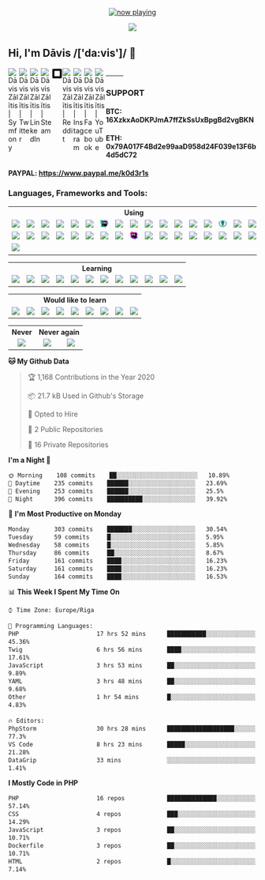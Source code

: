 <p align="center">
  <a href="https://last.fm/user/k0d3r1s" target="_blank"><img src="https://spotify.source.lv/view?uid=9d2gn8vajmgxg5vb7ow13d730&cover_image=false" alt="now playing"></a>
</p>

<p align="center">
  <img src="https://avatars0.githubusercontent.com/u/44346553?s=84&v=4"><br>
</p>

## Hi, I'm Dāvis /['da:vis']/ 👋

<a href="https://connect.symfony.com/profile/k0d3r1s">
  <img align="left" alt="Dāvis Zālītis | Symfony" width="22px" src="https://cdn.jsdelivr.net/npm/simple-icons@v3/icons/symfony.svg" />
</a>
<a href="https://twitter.com/k0d3r1s">
  <img align="left" alt="Dāvis Zālītis | Twitter" width="22px" src="https://cdn.jsdelivr.net/npm/simple-icons@v3/icons/twitter.svg" />
</a>
<a href="https://www.linkedin.com/in/davis-zalitis">
  <img align="left" alt="Dāvis Zālītis | LinkedIn" width="22px" src="https://cdn.jsdelivr.net/npm/simple-icons@v3/icons/linkedin.svg" />
</a>
<a href="https://steamcommunity.com/id/ozo2003">
  <img align="left" alt="Dāvis Zālītis | Steam" width="22px" src="https://cdn.jsdelivr.net/npm/simple-icons@v3/icons/steam.svg" />
</a>
<a href="https://www.steamgifts.com/user/ozo2003">
  <img align="left" alt="Dāvis Zālītis | SteamGifts" width="22px" src="https://raw.githubusercontent.com/k0d3r1s/k0d3r1s/master/assets/images/steamgifts.svg" />
</a>
<a href="https://www.reddit.com/user/k0d3r1s">
  <img align="left" alt="Dāvis Zālītis | Reddit" width="22px" src="https://cdn.jsdelivr.net/npm/simple-icons@v3/icons/reddit.svg" />
</a>
<a href="https://www.instagram.com/asatrunord">
  <img align="left" alt="Dāvis Zālītis | Instagram" width="22px" src="https://cdn.jsdelivr.net/npm/simple-icons@v3/icons/instagram.svg" />
</a>
<a href="https://www.facebook.com/davis.zalitis">
  <img align="left" alt="Dāvis Zālītis | Facebook" width="22px" src="https://cdn.jsdelivr.net/npm/simple-icons@v3/icons/facebook.svg" />
</a>
<a href="https://www.youtube.com/channel/UCfd2i-4AAvnRe2hIdig6AUw">
  <img align="left" alt="Dāvis Zālītis | YouTube" width="22px" src="https://cdn.jsdelivr.net/npm/simple-icons@v3/icons/youtube.svg" />
</a>
<br/>

### **SUPPORT**  
#### BTC: 16XzkxAoDKPJmA7ffZkSsUxBpgBd2vgBKN
#### ETH: 0x79A017F4Bd2e99aaD958d24F039e13F6b4d5dC72
#### PAYPAL: https://www.paypal.me/k0d3r1s

### **Languages, Frameworks and Tools:**
<table>
  <tr>
    <th colspan="17">Using</td>
  </tr>
  <tr>
    <td align="center"><img width="22px" src="https://cdn.jsdelivr.net/npm/simple-icons@v3/icons/apache.svg" /></td>
    <td align="center"><img width="22px" src="https://cdn.jsdelivr.net/npm/simple-icons@v3/icons/bootstrap.svg" /></td>
    <td align="center"><img width="22px" src="https://cdn.jsdelivr.net/npm/simple-icons@v3/icons/centos.svg" /></td>
    <td align="center"><img width="22px" src="https://cdn.jsdelivr.net/npm/simple-icons@v3/icons/cloudflare.svg" /></td>
    <td align="center"><img width="22px" src="https://cdn.jsdelivr.net/npm/simple-icons@v3/icons/composer.svg" /></td>
    <td align="center"><img width="22px" src="https://cdn.jsdelivr.net/npm/simple-icons@v3/icons/css3.svg" /></td>
    <td align="center"><img width="22px" src="https://raw.githubusercontent.com/k0d3r1s/k0d3r1s/master/assets/images/datagrip.svg" /></td>
    <td align="center"><img width="22px" src="https://www.debian.org/logos/openlogo-nd.svg" /></td>
    <td align="center"><img width="22px" src="https://img.icons8.com/color/48/000000/docker.png" /></td>
    <td align="center"><img width="22px" src="https://cdn.jsdelivr.net/npm/simple-icons@v3/icons/elasticsearch.svg" /></td>
    <td align="center"><img width="22px" src="https://cdn.jsdelivr.net/npm/simple-icons@v3/icons/fontawesome.svg" /></td>
    <td align="center"><img width="22px" src="https://cdn.jsdelivr.net/npm/simple-icons@v3/icons/git.svg" /></td>
    <td align="center"><img width="22px" src="https://cdn.jsdelivr.net/npm/simple-icons@v3/icons/github.svg" /></td>
    <td align="center"><img width="22px" src="https://cdn.jsdelivr.net/npm/simple-icons@v3/icons/gitlab.svg" /></td>
    <td align="center"><img width="22px" src="https://raw.githubusercontent.com/k0d3r1s/k0d3r1s/master/assets/images/gitkraken.svg" /></td>
    <td align="center"><img width="22px" src="https://cdn.jsdelivr.net/npm/simple-icons@v3/icons/html5.svg" /></td>
    <td align="center"><img width="22px" src="https://cdn.jsdelivr.net/npm/simple-icons@v3/icons/javascript.svg" /></td>
  </tr>
  <tr>
    <td align="center"><img width="22px" src="https://cdn.jsdelivr.net/npm/simple-icons@v3/icons/jetbrains.svg" /></td>
    <td align="center"><img width="22px" src="https://cdn.jsdelivr.net/npm/simple-icons@v3/icons/jira.svg" /></td>
    <td align="center"><img width="22px" src="https://cdn.jsdelivr.net/npm/simple-icons@v3/icons/keepassxc.svg" /></td>
    <td align="center"><img width="22px" src="https://img.icons8.com/color/48/000000/linux.png" /></td>
    <td align="center"><img width="22px" src="https://cdn.jsdelivr.net/npm/simple-icons@v3/icons/microsoftteams.svg" /></td>
    <td align="center"><img width="22px" src="https://cdn.jsdelivr.net/npm/simple-icons@v3/icons/mysql.svg" /></td>
    <td align="center"><img width="22px" src="https://cdn.jsdelivr.net/npm/simple-icons@v3/icons/oracle.svg" /></td>
    <td align="center"><img width="22px" src="https://www.php.net/images/logos/new-php-logo.svg" /></td>
    <td align="center"><img width="22px" src="https://raw.githubusercontent.com/k0d3r1s/k0d3r1s/master/assets/images/phpstorm.svg" /></td>
    <td align="center"><img width="22px" src="https://cdn.jsdelivr.net/npm/simple-icons@v3/icons/postman.svg" /></td>
    <td align="center"><img width="22px" src="https://upload.wikimedia.org/wikipedia/commons/a/a1/PyCharm_Logo.svg" /></td>
    <td align="center"><img width="22px" src="https://cdn.jsdelivr.net/npm/simple-icons@v3/icons/python.svg" /></td>
    <td align="center"><img width="22px" src="https://cdn.jsdelivr.net/npm/simple-icons@v3/icons/redis.svg" /></td>
    <td align="center"><img width="22px" src="https://cdn.jsdelivr.net/npm/simple-icons@v3/icons/sass.svg" /></td>
    <td align="center"><img width="22px" src="https://cdn.jsdelivr.net/npm/simple-icons@v3/icons/sonarlint.svg" /></td>
    <td align="center"><img width="22px" src="https://cdn.jsdelivr.net/npm/simple-icons@v3/icons/symfony.svg" /></td>
    <td align="center"><img width="22px" src="https://cdn.jsdelivr.net/npm/simple-icons@v3/icons/vim.svg" /></td>
  </tr>
  <tr>
    <td align="center"><img width="22px" src="https://cdn.jsdelivr.net/npm/simple-icons@v3/icons/webpack.svg" /></td>
  </tr>
</table>

<table>
  <tr>
    <th colspan="17">Learning</td>
  </tr>
  <tr>
    <td align="center"><img width="22px" src="https://cdn.jsdelivr.net/npm/simple-icons@v3/icons/android.svg" /></td>
    <td align="center"><img width="22px" src="https://cdn.jsdelivr.net/npm/simple-icons@v3/icons/angular.svg" /></td>
    <td align="center"><img width="22px" src="https://cdn.jsdelivr.net/npm/simple-icons@v3/icons/css3.svg" /></td>
    <td align="center"><img width="22px" src="https://cdn.jsdelivr.net/npm/simple-icons@v3/icons/elasticsearch.svg" /></td>
    <td align="center"><img width="22px" src="https://cdn.jsdelivr.net/npm/simple-icons@v3/icons/html5.svg" /></td>
    <td align="center"><img width="22px" src="https://cdn.jsdelivr.net/npm/simple-icons@v3/icons/javascript.svg" /></td>
    <td align="center"><img width="22px" src="https://cdn.jsdelivr.net/npm/simple-icons@v3/icons/kotlin.svg" /></td>
    <td align="center"><img width="22px" src="https://cdn.jsdelivr.net/npm/simple-icons@v3/icons/node-dot-js.svg" /></td>
    <td align="center"><img width="22px" src="https://cdn.jsdelivr.net/npm/simple-icons@v3/icons/python.svg" /></td>
    <td align="center"><img width="22px" src="https://cdn.jsdelivr.net/npm/simple-icons@v3/icons/sass.svg" /></td>
    <td align="center"><img width="22px" src="https://cdn.jsdelivr.net/npm/simple-icons@v3/icons/typescript.svg" /></td>
    <td align="center"><img width="22px" src="https://cdn.jsdelivr.net/npm/simple-icons@v3/icons/webpack.svg" /></td>
  </tr>
</table>

<table>
  <tr>
    <th colspan="17">Would like to learn</td>
  </tr>
  <tr>
    <td align="center"><img width="22px" src="https://cdn.jsdelivr.net/npm/simple-icons@v3/icons/cplusplus.svg" /></td>
    <td align="center"><img width="22px" src="https://cdn.jsdelivr.net/npm/simple-icons@v3/icons/csharp.svg" /></td>
    <td align="center"><img width="22px" src="https://cdn.jsdelivr.net/npm/simple-icons@v3/icons/dart.svg" /></td>
    <td align="center"><img width="22px" src="https://cdn.jsdelivr.net/npm/simple-icons@v3/icons/flutter.svg" /></td>
    <td align="center"><img width="22px" src="https://cdn.jsdelivr.net/npm/simple-icons@v3/icons/go.svg" /></td>
    <td align="center"><img width="22px" src="https://cdn.jsdelivr.net/npm/simple-icons@v3/icons/kubernetes.svg" /></td>
    <td align="center"><img width="22px" src="https://cdn.jsdelivr.net/npm/simple-icons@v3/icons/materialdesign.svg" /></td>
    <td align="center"><img width="22px" src="https://cdn.jsdelivr.net/npm/simple-icons@v3/icons/react.svg" /></td>
    <td align="center"><img width="22px" src="https://cdn.jsdelivr.net/npm/simple-icons@v3/icons/vue-dot-js.svg" /></td>
  </tr>
</table>

<table>
  <tr>
    <th colspan="1">Never</td>
    <th colspan="2">Never again</td>
  </tr>
  <tr>
    <td align="center"><img width="22px" src="https://cdn.jsdelivr.net/npm/simple-icons@v3/icons/wordpress.svg" /></td>
    <td align="center"><img width="22px" src="https://cdn.jsdelivr.net/npm/simple-icons@v3/icons/drupal.svg" /></td>
    <td align="center"><img width="22px" src="https://cdn.jsdelivr.net/npm/simple-icons@v3/icons/windows.svg" /></td>
  </tr>
</table>


<!--START_SECTION:waka-->
**🐱 My Github Data** 

> 🏆 1,168 Contributions in the Year 2020
 > 
> 📦 21.7 kB Used in Github's Storage 
 > 
> 💼 Opted to Hire
 > 
> 📜 2 Public Repositories 
 > 
> 🔑 16 Private Repositories  
 > 
**I'm a Night 🦉** 

```text
🌞 Morning    108 commits    ██░░░░░░░░░░░░░░░░░░░░░░░   10.89% 
🌆 Daytime    235 commits    ██████░░░░░░░░░░░░░░░░░░░   23.69% 
🌃 Evening    253 commits    ██████░░░░░░░░░░░░░░░░░░░   25.5% 
🌙 Night      396 commits    ██████████░░░░░░░░░░░░░░░   39.92%

```
📅 **I'm Most Productive on Monday** 

```text
Monday       303 commits    ███████░░░░░░░░░░░░░░░░░░   30.54% 
Tuesday      59 commits     █░░░░░░░░░░░░░░░░░░░░░░░░   5.95% 
Wednesday    58 commits     █░░░░░░░░░░░░░░░░░░░░░░░░   5.85% 
Thursday     86 commits     ██░░░░░░░░░░░░░░░░░░░░░░░   8.67% 
Friday       161 commits    ████░░░░░░░░░░░░░░░░░░░░░   16.23% 
Saturday     161 commits    ████░░░░░░░░░░░░░░░░░░░░░   16.23% 
Sunday       164 commits    ████░░░░░░░░░░░░░░░░░░░░░   16.53%

```


📊 **This Week I Spent My Time On** 

```text
⌚︎ Time Zone: Europe/Riga

💬 Programming Languages: 
PHP                      17 hrs 52 mins      ███████████░░░░░░░░░░░░░░   45.36% 
Twig                     6 hrs 56 mins       ████░░░░░░░░░░░░░░░░░░░░░   17.61% 
JavaScript               3 hrs 53 mins       ██░░░░░░░░░░░░░░░░░░░░░░░   9.89% 
YAML                     3 hrs 48 mins       ██░░░░░░░░░░░░░░░░░░░░░░░   9.68% 
Other                    1 hr 54 mins        █░░░░░░░░░░░░░░░░░░░░░░░░   4.83%

🔥 Editors: 
PhpStorm                 30 hrs 28 mins      ███████████████████░░░░░░   77.3% 
VS Code                  8 hrs 23 mins       █████░░░░░░░░░░░░░░░░░░░░   21.28% 
DataGrip                 33 mins             ░░░░░░░░░░░░░░░░░░░░░░░░░   1.41%

```

**I Mostly Code in PHP** 

```text
PHP                      16 repos            ██████████████░░░░░░░░░░░   57.14% 
CSS                      4 repos             ███░░░░░░░░░░░░░░░░░░░░░░   14.29% 
JavaScript               3 repos             ██░░░░░░░░░░░░░░░░░░░░░░░   10.71% 
Dockerfile               3 repos             ██░░░░░░░░░░░░░░░░░░░░░░░   10.71% 
HTML                     2 repos             █░░░░░░░░░░░░░░░░░░░░░░░░   7.14%

```



<!--END_SECTION:waka-->
